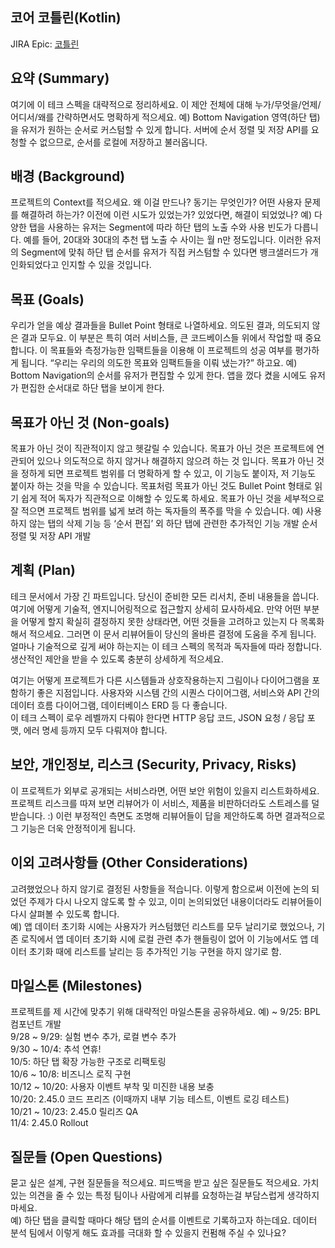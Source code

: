 ## 코어 코틀린(Kotlin)

JIRA Epic: [코틀린](https://github.com/users/jihwooon/projects/4/views/1)

## 요약 (Summary)
여기에 이 테크 스펙을 대략적으로 정리하세요. 이 제안 전체에 대해 누가/무엇을/언제/어디서/왜를 간략하면서도 명확하게 적으세요.
예) Bottom Navigation 영역(하단 탭)을 유저가 원하는 순서로 커스텀할 수 있게 합니다. 서버에 순서 정렬 및 저장 API를 요청할 수 없으므로, 순서를 로컬에 저장하고 불러옵니다.

## 배경 (Background)
프로젝트의 Context를 적으세요. 왜 이걸 만드나? 동기는 무엇인가? 어떤 사용자 문제를 해결하려 하는가? 이전에 이런 시도가 있었는가? 있었다면, 해결이 되었었나?
예) 다양한 탭을 사용하는 유저는 Segment에 따라 하단 탭의 노출 수와 사용 빈도가 다릅니다. 예를 들어, 20대와 30대의 추천 탭 노출 수 사이는 월 n만 정도입니다. 이러한 유저의 Segment에 맞춰 하단 탭 순서를 유저가 직접 커스텀할 수 있다면 뱅크샐러드가 개인화되었다고 인지할 수 있을 것입니다.

## 목표 (Goals)
우리가 얻을 예상 결과들을 Bullet Point 형태로 나열하세요. 의도된 결과, 의도되지 않은 결과 모두요. 이 부분은 특히 여러 서비스들, 큰 코드베이스들 위에서 작업할 때 중요합니다. 이 목표들와 측정가능한 임팩트들을 이용해 이 프로젝트의 성공 여부를 평가하게 됩니다. “우리는 우리의 의도한 목표와 임팩트들을 이뤄 냈는가?” 하고요.
예)
Bottom Navigation의 순서를 유저가 편집할 수 있게 한다.
앱을 껐다 켰을 시에도 유저가 편집한 순서대로 하단 탭을 보이게 한다.

## 목표가 아닌 것 (Non-goals)
목표가 아닌 것이 직관적이지 않고 헷갈릴 수 있습니다. 목표가 아닌 것은 프로젝트에 연관되어 있으나 의도적으로 하지 않거나 해결하지 않으려 하는 것 입니다. 목표가 아닌 것을 정하게 되면 프로젝트 범위를 더 명확하게 할 수 있고, 이 기능도 붙이자, 저 기능도 붙이자 하는 것을 막을 수 있습니다. 목표처럼 목표가 아닌 것도 Bullet Point 형태로 읽기 쉽게 적어 독자가 직관적으로 이해할 수 있도록 하세요. 목표가 아닌 것을 세부적으로 잘 적으면 프로젝트 범위를 넓게 보려 하는 독자들의 폭주를 막을 수 있습니다.
예)
사용하지 않는 탭의 삭제 기능 등 ‘순서 편집’ 외 하단 탭에 관련한 추가적인 기능 개발
순서 정렬 및 저장 API 개발

## 계획 (Plan)
테크 문서에서 가장 긴 파트입니다. 당신이 준비한 모든 리서치, 준비 내용들을 씁니다. 여기에 어떻게 기술적, 엔지니어링적으로 접근할지 상세히 묘사하세요. 만약 어떤 부분을 어떻게 할지 확실히 결정하지 못한 상태라면, 어떤 것들을 고려하고 있는지 다 목록화해서 적으세요. 그러면 이 문서 리뷰어들이 당신의 올바른 결정에 도움을 주게 됩니다. 얼마나 기술적으로 깊게 써야 하는지는 이 테크 스펙의 목적과 독자들에 따라 정합니다. 생산적인 제안을 받을 수 있도록 충분히 상세하게 적으세요.  

여기는 어떻게 프로젝트가 다른 시스템들과 상호작용하는지 그림이나 다이어그램을 포함하기 좋은 지점입니다. 사용자와 시스템 간의 시퀀스 다이어그램, 서비스와 API 간의 데이터 흐름 다이어그램, 데이터베이스 ERD 등 다 좋습니다.  
이 테크 스펙이 로우 레벨까지 다뤄야 한다면 HTTP 응답 코드, JSON 요청 / 응답 포맷, 에러 명세 등까지 모두 다뤄져야 합니다.  

## 보안, 개인정보, 리스크 (Security, Privacy, Risks)
이 프로젝트가 외부로 공개되는 서비스라면, 어떤 보안 위험이 있을지 리스트화하세요. 프로젝트 리스크를 따져 보면 리뷰어가 이 서비스, 제품을 비판하더라도 스트레스를 덜 받습니다. :) 이런 부정적인 측면도 조명해 리뷰어들이 답을 제안하도록 하면 결과적으로 그 기능은 더욱 안정적이게 됩니다.  

## 이외 고려사항들 (Other Considerations)
고려했었으나 하지 않기로 결정된 사항들을 적습니다. 이렇게 함으로써 이전에 논의 되었던 주제가 다시 나오지 않도록 할 수 있고, 이미 논의되었던 내용이더라도 리뷰어들이 다시 살펴볼 수 있도록 합니다.    
예) 앱 데이터 초기화 시에는 사용자가 커스텀했던 리스트를 모두 날리기로 했었으나, 기존 로직에서 앱 데이터 초기화 시에 로컬 관련 추가 핸들링이 없어 이 기능에서도 앱 데이터 초기화 때에 리스트를 날리는 등 추가적인 기능 구현을 하지 않기로 함.    

## 마일스톤 (Milestones)
프로젝트를 제 시간에 맞추기 위해 대략적인 마일스톤을 공유하세요.
예)
~ 9/25: BPL 컴포넌트 개발  
9/28 ~ 9/29: 실험 변수 추가, 로컬 변수 추가  
9/30 ~ 10/4: 추석 연휴!  
10/5: 하단 탭 확장 가능한 구조로 리팩토링  
10/6 ~ 10/8: 비즈니스 로직 구현  
10/12 ~ 10/20: 사용자 이벤트 부착 및 미진한 내용 보충  
10/20: 2.45.0 코드 프리즈 (이때까지 내부 기능 테스트, 이벤트 로깅 테스트)  
10/21 ~ 10/23: 2.45.0 릴리즈 QA  
11/4: 2.45.0 Rollout  

## 질문들 (Open Questions)
묻고 싶은 설계, 구현 질문들을 적으세요. 피드백을 받고 싶은 질문들도 적으세요. 가치 있는 의견을 줄 수 있는 특정 팀이나 사람에게 리뷰를 요청하는걸 부담스럽게 생각하지 마세요.  
예) 하단 탭을 클릭할 때마다 해당 탭의 순서를 이벤트로 기록하고자 하는데요. 데이터 분석 팀에서 이렇게 해도 효과를 극대화 할 수 있을지 컨펌해 주실 수 있나요?  
